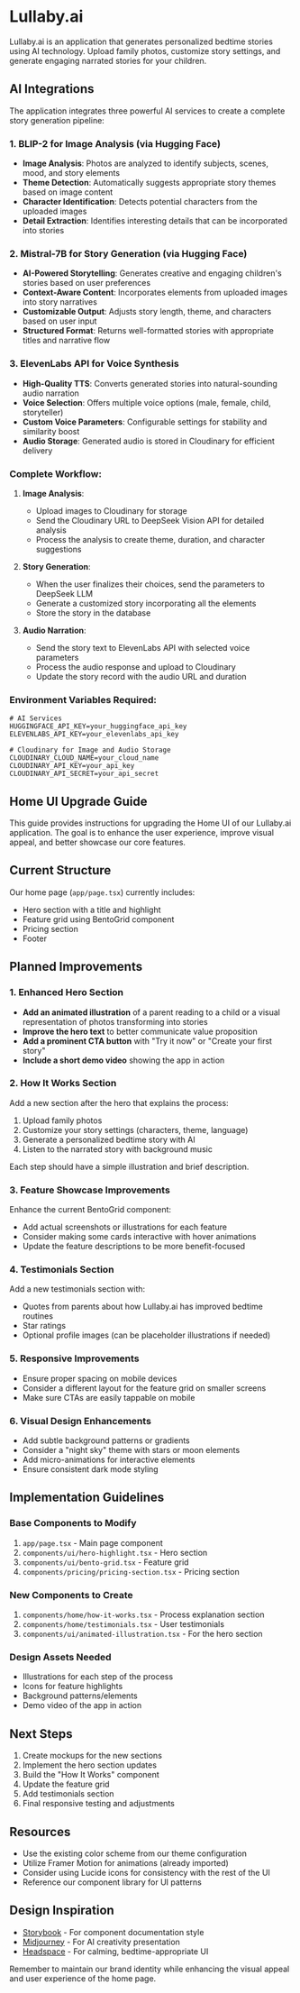 # Lullaby.ai

Lullaby.ai is an application that generates personalized bedtime stories using AI technology. Upload family photos, customize story settings, and generate engaging narrated stories for your children.

## AI Integrations

The application integrates three powerful AI services to create a complete story generation pipeline:

### 1. BLIP-2 for Image Analysis (via Hugging Face)

- **Image Analysis**: Photos are analyzed to identify subjects, scenes, mood, and story elements
- **Theme Detection**: Automatically suggests appropriate story themes based on image content
- **Character Identification**: Detects potential characters from the uploaded images
- **Detail Extraction**: Identifies interesting details that can be incorporated into stories

### 2. Mistral-7B for Story Generation (via Hugging Face)

- **AI-Powered Storytelling**: Generates creative and engaging children's stories based on user preferences
- **Context-Aware Content**: Incorporates elements from uploaded images into story narratives
- **Customizable Output**: Adjusts story length, theme, and characters based on user input
- **Structured Format**: Returns well-formatted stories with appropriate titles and narrative flow

### 3. ElevenLabs API for Voice Synthesis

- **High-Quality TTS**: Converts generated stories into natural-sounding audio narration
- **Voice Selection**: Offers multiple voice options (male, female, child, storyteller)
- **Custom Voice Parameters**: Configurable settings for stability and similarity boost
- **Audio Storage**: Generated audio is stored in Cloudinary for efficient delivery

### Complete Workflow:
1. **Image Analysis**: 
   - Upload images to Cloudinary for storage
   - Send the Cloudinary URL to DeepSeek Vision API for detailed analysis
   - Process the analysis to create theme, duration, and character suggestions

2. **Story Generation**:
   - When the user finalizes their choices, send the parameters to DeepSeek LLM
   - Generate a customized story incorporating all the elements
   - Store the story in the database

3. **Audio Narration**:
   - Send the story text to ElevenLabs API with selected voice parameters
   - Process the audio response and upload to Cloudinary
   - Update the story record with the audio URL and duration

### Environment Variables Required:
```
# AI Services
HUGGINGFACE_API_KEY=your_huggingface_api_key
ELEVENLABS_API_KEY=your_elevenlabs_api_key

# Cloudinary for Image and Audio Storage
CLOUDINARY_CLOUD_NAME=your_cloud_name
CLOUDINARY_API_KEY=your_api_key
CLOUDINARY_API_SECRET=your_api_secret
```

## Home UI Upgrade Guide

This guide provides instructions for upgrading the Home UI of our Lullaby.ai application. The goal is to enhance the user experience, improve visual appeal, and better showcase our core features.

## Current Structure

Our home page (`app/page.tsx`) currently includes:
- Hero section with a title and highlight
- Feature grid using BentoGrid component
- Pricing section
- Footer

## Planned Improvements

### 1. Enhanced Hero Section

- **Add an animated illustration** of a parent reading to a child or a visual representation of photos transforming into stories
- **Improve the hero text** to better communicate value proposition
- **Add a prominent CTA button** with "Try it now" or "Create your first story"
- **Include a short demo video** showing the app in action

### 2. How It Works Section

Add a new section after the hero that explains the process:
1. Upload family photos
2. Customize your story settings (characters, theme, language)
3. Generate a personalized bedtime story with AI
4. Listen to the narrated story with background music

Each step should have a simple illustration and brief description.

### 3. Feature Showcase Improvements

Enhance the current BentoGrid component:
- Add actual screenshots or illustrations for each feature
- Consider making some cards interactive with hover animations
- Update the feature descriptions to be more benefit-focused

### 4. Testimonials Section

Add a new testimonials section with:
- Quotes from parents about how Lullaby.ai has improved bedtime routines
- Star ratings
- Optional profile images (can be placeholder illustrations if needed)

### 5. Responsive Improvements

- Ensure proper spacing on mobile devices
- Consider a different layout for the feature grid on smaller screens
- Make sure CTAs are easily tappable on mobile

### 6. Visual Design Enhancements

- Add subtle background patterns or gradients
- Consider a "night sky" theme with stars or moon elements
- Add micro-animations for interactive elements
- Ensure consistent dark mode styling

## Implementation Guidelines

### Base Components to Modify

1. `app/page.tsx` - Main page component
2. `components/ui/hero-highlight.tsx` - Hero section
3. `components/ui/bento-grid.tsx` - Feature grid
4. `components/pricing/pricing-section.tsx` - Pricing section

### New Components to Create

1. `components/home/how-it-works.tsx` - Process explanation section
2. `components/home/testimonials.tsx` - User testimonials
3. `components/ui/animated-illustration.tsx` - For the hero section

### Design Assets Needed

- Illustrations for each step of the process
- Icons for feature highlights
- Background patterns/elements
- Demo video of the app in action

## Next Steps

1. Create mockups for the new sections
2. Implement the hero section updates
3. Build the "How It Works" component
4. Update the feature grid
5. Add testimonials section
6. Final responsive testing and adjustments

## Resources

- Use the existing color scheme from our theme configuration
- Utilize Framer Motion for animations (already imported)
- Consider using Lucide icons for consistency with the rest of the UI
- Reference our component library for UI patterns

## Design Inspiration

- [Storybook](https://storybook.js.org/) - For component documentation style
- [Midjourney](https://www.midjourney.com/) - For AI creativity presentation
- [Headspace](https://www.headspace.com/) - For calming, bedtime-appropriate UI

Remember to maintain our brand identity while enhancing the visual appeal and user experience of the home page.